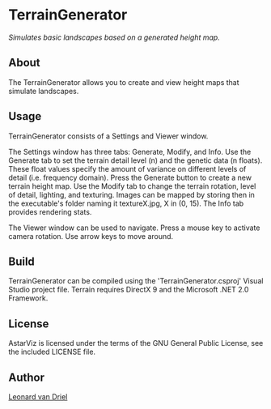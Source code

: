 TerrainGenerator
================

*Simulates basic landscapes based on a generated height map.*

About
-----
The TerrainGenerator allows you to create and view height maps that simulate landscapes.

Usage
-----
TerrainGenerator consists of a Settings and Viewer window.

The Settings window has three tabs: Generate, Modify, and Info. Use the Generate tab to set the terrain detail level (n) and the genetic data (n floats). These float values specify the amount of variance on different levels of detail (i.e. frequency domain). Press the Generate button to create a new terrain height map. Use the Modify tab to change the terrain rotation, level of detail, lighting, and texturing. Images can be mapped by storing then in the executable's folder naming it textureX.jpg, X in (0, 15). The Info tab provides rendering stats.

The Viewer window can be used to navigate. Press a mouse key to activate camera rotation. Use arrow keys to move around.

Build
-----
TerrainGenerator can be compiled using the 'TerrainGenerator.csproj' Visual Studio project file. Terrain requires DirectX 9 and the Microsoft .NET 2.0 Framework.

License
-------
AstarViz is licensed under the terms of the GNU General Public License, see the included LICENSE file.

Author
------
[Leonard van Driel](http://www.leonardvandriel.nl)
